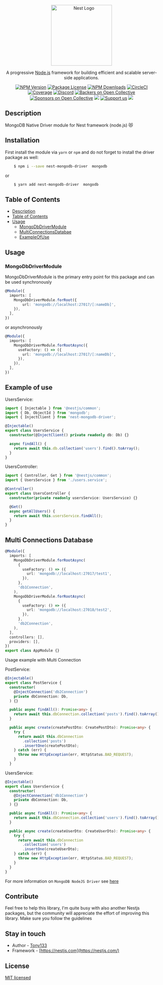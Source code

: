 <p align="center">
  <a href="http://nestjs.com/" target="blank"><img src="https://nestjs.com/img/logo-small.svg" width="200" alt="Nest Logo" /></a>
</p>

[circleci-image]: https://img.shields.io/circleci/build/github/nestjs/nest/master?token=abc123def456
[circleci-url]: https://circleci.com/gh/nestjs/nest

  <p align="center">A progressive <a href="http://nodejs.org" target="_blank">Node.js</a> framework for building efficient and scalable server-side applications.</p>
    <p align="center">
<a href="https://www.npmjs.com/~nestjscore" target="_blank"><img src="https://img.shields.io/npm/v/@nestjs/core.svg" alt="NPM Version" /></a>
<a href="https://www.npmjs.com/~nestjscore" target="_blank"><img src="https://img.shields.io/npm/l/@nestjs/core.svg" alt="Package License" /></a>
<a href="https://www.npmjs.com/~nestjscore" target="_blank"><img src="https://img.shields.io/npm/dm/@nestjs/common.svg" alt="NPM Downloads" /></a>
<a href="https://circleci.com/gh/nestjs/nest" target="_blank"><img src="https://img.shields.io/circleci/build/github/nestjs/nest/master" alt="CircleCI" /></a>
<a href="https://coveralls.io/github/nestjs/nest?branch=master" target="_blank"><img src="https://coveralls.io/repos/github/nestjs/nest/badge.svg?branch=master#9" alt="Coverage" /></a>
<a href="https://discord.gg/G7Qnnhy" target="_blank"><img src="https://img.shields.io/badge/discord-online-brightgreen.svg" alt="Discord"/></a>
<a href="https://opencollective.com/nest#backer" target="_blank"><img src="https://opencollective.com/nest/backers/badge.svg" alt="Backers on Open Collective" /></a>
<a href="https://opencollective.com/nest#sponsor" target="_blank"><img src="https://opencollective.com/nest/sponsors/badge.svg" alt="Sponsors on Open Collective" /></a>
  <a href="https://paypal.me/kamilmysliwiec" target="_blank"><img src="https://img.shields.io/badge/Donate-PayPal-ff3f59.svg"/></a>
    <a href="https://opencollective.com/nest#sponsor"  target="_blank"><img src="https://img.shields.io/badge/Support%20us-Open%20Collective-41B883.svg" alt="Support us"></a>
  <a href="https://twitter.com/nestframework" target="_blank"><img src="https://img.shields.io/twitter/follow/nestframework.svg?style=social&label=Follow"></a>
</p>
  <!--[![Backers on Open Collective](https://opencollective.com/nest/backers/badge.svg)](https://opencollective.com/nest#backer)
  [![Sponsors on Open Collective](https://opencollective.com/nest/sponsors/badge.svg)](https://opencollective.com/nest#sponsor)-->

## Description

MongoDB Native Driver module for Nest framework (node.js) 😻

## Installation

First install the module via `yarn` or `npm` and do not forget to install the driver package as well:


```bash
    $ npm i --save nest-mongodb-driver  mongodb
```
or

```bash
    $ yarn add nest-mongodb-driver  mongodb
```

## Table of Contents

- [Description](#description)
- [Table of Contents](#table-of-contents)
- [Usage](#usage)
  - [MongoDbDriverModule](#mongodbdrivermodule)
  - [MultiConnectionsDatabae](#multi-connections-database)
  - [ExampleOfUse](#example-of-use)

## Usage

### MongoDbDriverModule

MongoDbDriverModule is the primary entry point for this package and can be used synchronously

```typescript
@Module({
  imports: [
    MongoDbDriverModule.forRoot({
        url: 'mongodb://localhost:27017/[:nameDb]',
    }),
  ],
})
```

or asynchronously

```typescript
@Module({
  imports: [
    MongoDbDriverModule.forRootAsync({
      useFactory: () => ({
        url: 'mongodb://localhost:27017/[:nameDb]',
      }),
    }),
  ],
})
```

## Example of use

UsersService:

```typescript
import { Injectable } from '@nestjs/common';
import { Db, ObjectId } from 'mongodb';
import { InjectClient } from 'nest-mongodb-driver';

@Injectable()
export class UsersService {
  constructor(@InjectClient() private readonly db: Db) {}

  async findAll() {
    return await this.db.collection('users').find().toArray();
  }
}
```

UsersController:

```typescript
import { Controller, Get } from '@nestjs/common';
import { UsersService } from './users.service';

@Controller()
export class UsersController {
  constructor(private readonly usersService: UsersService) {}

  @Get()
  async getAllUsers() {
    return await this.usersService.findAll();
  }
}
```

## Multi Connections Database

```typescript
@Module({
  imports: [
    MongoDbDriverModule.forRootAsync(
      {
        useFactory: () => ({
          url: 'mongodb://localhost:27017/test1',
        }),
      },
      'db1Connection',
    ),
    MongoDbDriverModule.forRootAsync(
      {
        useFactory: () => ({
          url: 'mongodb://localhost:27018/test2',
        }),
      },
      'db2Connection',
    ),
  ],
  controllers: [],
  providers: [],
})
export class AppModule {}
```

Usage example with Multi Connection

PostService:

```typescript
@Injectable()
export class PostService {
  constructor(
    @InjectConnection('db2Connection')
    private dbConnection: Db,
  ) {}

  public async findAll(): Promise<any> {
    return await this.dbConnection.collection('posts').find().toArray();
  }

  public async create(createPostDto: CreatePostDto): Promise<any> {
    try {
      return await this.dbConnection
        .collection('posts')
        .insertOne(createPostDto);
    } catch (err) {
      throw new HttpException(err, HttpStatus.BAD_REQUEST);
    }
  }
```

UsersService:

```typescript
@Injectable()
export class UsersService {
  constructor(
    @InjectConnection('db1Connection')
    private dbConnection: Db,
  ) {}

  public async findAll(): Promise<any> {
    return await this.dbConnection.collection('users').find().toArray();
  }

  public async create(createUserDto: CreateUserDto): Promise<any> {
    try {
      return await this.dbConnection
        .collection('users')
        .insertOne(createUserDto);
    } catch (err) {
      throw new HttpException(err, HttpStatus.BAD_REQUEST);
    }
  }
}
```

For more information on `MongoDB NodeJS Driver` see [here](https://www.mongodb.com/docs/drivers/node/current/)

## Contribute
Feel free to help this library, I'm quite busy with also another Nestjs packages, but the community will appreciate the effort of improving this library. Make sure you follow the guidelines

## Stay in touch

- Author - [Tony133](https://github.com/Tony133)
- Framework - [https://nestjs.com](https://nestjs.com/)

## License

 [MIT licensed](LICENSE)
